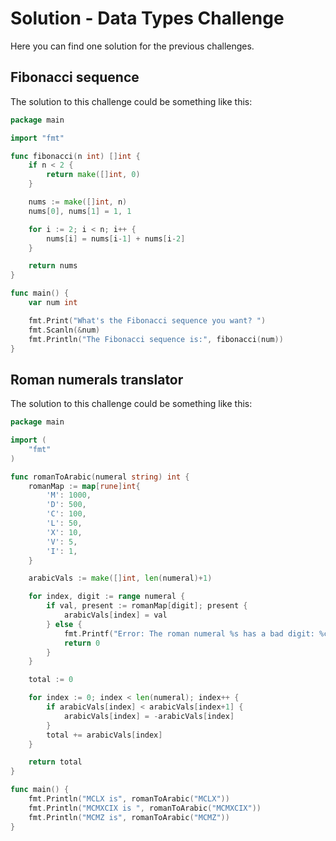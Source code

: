# Solution - Data Types Challenge

Here you can find one solution for the previous challenges.

## Fibonacci sequence

The solution to this challenge could be something like this:

```go
package main

import "fmt"

func fibonacci(n int) []int {
	if n < 2 {
		return make([]int, 0)
	}

	nums := make([]int, n)
	nums[0], nums[1] = 1, 1

	for i := 2; i < n; i++ {
		nums[i] = nums[i-1] + nums[i-2]
	}

	return nums
}

func main() {
	var num int

	fmt.Print("What's the Fibonacci sequence you want? ")
	fmt.Scanln(&num)
	fmt.Println("The Fibonacci sequence is:", fibonacci(num))
}

```

## Roman numerals translator

The solution to this challenge could be something like this:

```go
package main

import (
	"fmt"
)

func romanToArabic(numeral string) int {
	romanMap := map[rune]int{
		'M': 1000,
		'D': 500,
		'C': 100,
		'L': 50,
		'X': 10,
		'V': 5,
		'I': 1,
	}

	arabicVals := make([]int, len(numeral)+1)

	for index, digit := range numeral {
		if val, present := romanMap[digit]; present {
			arabicVals[index] = val
		} else {
			fmt.Printf("Error: The roman numeral %s has a bad digit: %c\n", numeral, digit)
			return 0
		}
	}

	total := 0

	for index := 0; index < len(numeral); index++ {
		if arabicVals[index] < arabicVals[index+1] {
			arabicVals[index] = -arabicVals[index]
		}
		total += arabicVals[index]
	}

	return total
}

func main() {
	fmt.Println("MCLX is", romanToArabic("MCLX"))
	fmt.Println("MCMXCIX is ", romanToArabic("MCMXCIX"))
	fmt.Println("MCMZ is", romanToArabic("MCMZ"))
}
```
